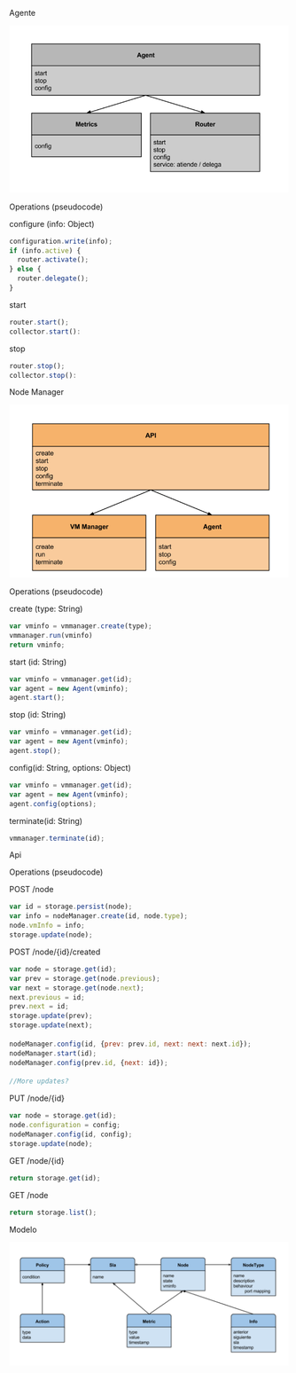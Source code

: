 
Agente 

![agente](https://raw.githubusercontent.com/ringo-unicen/documentation/master/images/Disenio.%20Agent.png)

Operations (pseudocode)

configure (info: Object)
```javascript
configuration.write(info);
if (info.active) {
  router.activate();
} else {
  router.delegate();
}
```

start
```javascript
router.start();
collector.start():
```
stop
```javascript
router.stop();
collector.stop():
```

Node Manager 

![node manager](https://raw.githubusercontent.com/ringo-unicen/documentation/master/images/Disenio.%20Node%20Manager.png)

Operations (pseudocode)

create (type: String)
```javascript
var vminfo = vmmanager.create(type);
vmmanager.run(vminfo)
return vminfo;
```

start (id: String)
```javascript
var vminfo = vmmanager.get(id);
var agent = new Agent(vminfo);
agent.start();
```

stop (id: String)
```javascript
var vminfo = vmmanager.get(id);
var agent = new Agent(vminfo);
agent.stop();
```

config(id: String, options: Object)
```javascript
var vminfo = vmmanager.get(id);
var agent = new Agent(vminfo);
agent.config(options);
```

terminate(id: String)
```javascript
vmmanager.terminate(id);
```

Api

Operations (pseudocode)

POST /node 
```javascript
var id = storage.persist(node);
var info = nodeManager.create(id, node.type);
node.vmInfo = info;
storage.update(node);
```

POST /node/{id}/created
```javascript
var node = storage.get(id);
var prev = storage.get(node.previous);
var next = storage.get(node.next);
next.previous = id;
prev.next = id;
storage.update(prev);
storage.update(next);

nodeManager.config(id, {prev: prev.id, next: next: next.id});
nodeManager.start(id);
nodeManager.config(prev.id, {next: id});

//More updates?
```

PUT /node/{id}
```javascript
var node = storage.get(id);
node.configuration = config;
nodeManager.config(id, config);
storage.update(node);
```

GET /node/{id}
```javascript
return storage.get(id);
```

GET /node
```javascript
return storage.list();
```

Modelo

![modelo](https://raw.githubusercontent.com/ringo-unicen/documentation/master/images/Disenio.%20Model.png)

